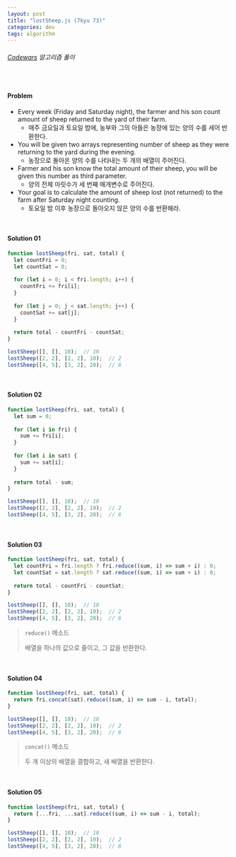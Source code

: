 ```yaml
---
layout: post
title: "lostSheep.js (7kyu 73)"
categories: dev
tags: algorithm
---
```


###### [Codewars](https://www.codewars.com) 알고리즘 풀이

<br>

#### Problem

- Every week (Friday and Saturday night), the farmer and his son count amount of sheep returned to the yard of their farm.
  - 매주 금요일과 토요일 밤에, 농부와 그의 아들은 농장에 있는 양의 수를 세어 반환한다.
- You will be given two arrays representing number of sheep as they were returning to the yard during the evening.
  - 농장으로 돌아온 양의 수를 나타내는 두 개의 배열이 주어진다.
- Farmer and his son know the total amount of their sheep, you will be given this number as third parameter.
  - 양의 전체 마릿수가 세 번째 매개변수로 주어진다.
- Your goal is to calculate the amount of sheep lost (not returned) to the farm after Saturday night counting.
  - 토요일 밤 이후 농장으로 돌아오지 않은 양의 수를 반환해라.

<br>

#### Solution 01

```js
function lostSheep(fri, sat, total) {
  let countFri = 0;
  let countSat = 0;
  
  for (let i = 0; i < fri.length; i++) {
    countFri += fri[i];
  }
  
  for (let j = 0; j < sat.length; j++) {
    countSat += sat[j];
  }
  
  return total - countFri - countSat;
}

lostSheep([], [], 10);	// 10
lostSheep([2, 2], [2, 2], 10);	// 2
lostSheep([4, 5], [3, 2], 20);	// 6
```

<br>

#### Solution 02

```js
function lostSheep(fri, sat, total) {
  let sum = 0;
  
  for (let i in fri) {
    sum += fri[i];
  }
  
  for (let i in sat) {
    sum += sat[i];
  }
  
  return total - sum;
}

lostSheep([], [], 10);	// 10
lostSheep([2, 2], [2, 2], 10);	// 2
lostSheep([4, 5], [3, 2], 20);	// 6
```

<br>

#### Solution 03

```js
function lostSheep(fri, sat, total) {
  let countFri = fri.length ? fri.reduce((sum, i) => sum + i) : 0;
  let countSat = sat.length ? sat.reduce((sum, i) => sum + i) : 0;
  
  return total - countFri - countSat;
}

lostSheep([], [], 10);	// 10
lostSheep([2, 2], [2, 2], 10);	// 2
lostSheep([4, 5], [3, 2], 20);	// 6
```

> `reduce()` 메소드
>
> 배열을 하나의 값으로 줄이고, 그 값을 반환한다.

<br>

#### Solution 04

```js
function lostSheep(fri, sat, total) {
  return fri.concat(sat).reduce((sum, i) => sum - i, total);
}

lostSheep([], [], 10);	// 10
lostSheep([2, 2], [2, 2], 10);	// 2
lostSheep([4, 5], [3, 2], 20);	// 6
```

> `concat()` 메소드
>
> 두 개 이상의 배열을 결합하고, 새 배열을 반환한다.

<br>

#### Solution 05

```js
function lostSheep(fri, sat, total) {
  return [...fri, ...sat].reduce((sum, i) => sum - i, total);
}

lostSheep([], [], 10);	// 10
lostSheep([2, 2], [2, 2], 10);	// 2
lostSheep([4, 5], [3, 2], 20);	// 6
```

<br>